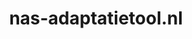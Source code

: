 ---
layout: post
title:  "nas-adaptatietool.nl"
internal_url:  "/data/nas-adaptatietool.nl.html"
categories: dutchgov
---